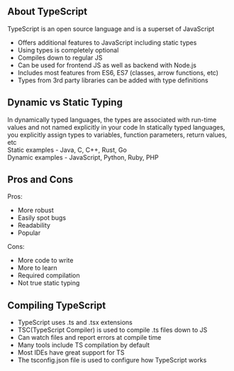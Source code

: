 ## About TypeScript

TypeScript is an open source language and is a superset of JavaScript

- Offers additional features to JavaScript including static types
- Using types is completely optional
- Compiles down to regular JS
- Can be used for frontend JS as well as backend with Node.js
- Includes most features from ES6, ES7 (classes, arrow functions, etc)
- Types from 3rd party libraries can be added with type definitions

## Dynamic vs Static Typing

In dynamically typed languages, the types are associated with run-time values and not named explicitly in your code
In statically typed languages, you explicitly assign types to variables, function parameters, return values, etc <br/>
Static examples - Java, C, C++, Rust, Go <br/>
Dynamic examples - JavaScript, Python, Ruby, PHP <br/>

## Pros and Cons

Pros:
- More robust
- Easily spot bugs
- Readability
- Popular

Cons:
- More code to write
- More to learn
- Required compilation
- Not true static typing 

## Compiling TypeScript

- TypeScript uses .ts and .tsx extensions
- TSC(TypeScript Compiler) is used to compile .ts files down to JS
- Can watch files and report errors at compile time
- Many tools include TS compilation by default
- Most IDEs have great support for TS
- The tsconfig.json file is used to configure how TypeScript works
